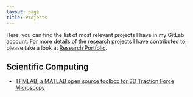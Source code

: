 ```yaml
---
layout: page
title: Projects
---
```


Here, you can find the list of most relevant projects I have in my GitLab account. For more details of the research projects I have contributed to, please take a look at [Research Portfolio](/research).
 
## Scientific Computing

 * [TFMLAB, a MATLAB open source toolbox for 3D Traction Force Microscopy](https://gitlab.kuleuven.be/MAtrix/Jorge/tfmlab_public)

